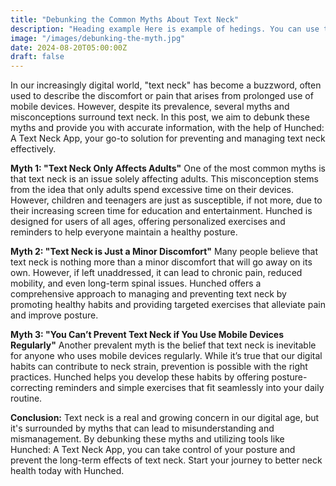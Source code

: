 ```yaml
---
title: "Debunking the Common Myths About Text Neck"
description: "Heading example Here is example of hedings. You can use this heading by following markdownify rules."
image: "/images/debunking-the-myth.jpg"
date: 2024-08-20T05:00:00Z
draft: false
---
```

In our increasingly digital world, "text neck" has become a buzzword, often used to describe the discomfort or pain that arises from prolonged use of mobile devices. However, despite its prevalence, several myths and misconceptions surround text neck. In this post, we aim to debunk these myths and provide you with accurate information, with the help of Hunched: A Text Neck App, your go-to solution for preventing and managing text neck effectively.

**Myth 1: "Text Neck Only Affects Adults"** One of the most common myths is that text neck is an issue solely affecting adults. This misconception stems from the idea that only adults spend excessive time on their devices. However, children and teenagers are just as susceptible, if not more, due to their increasing screen time for education and entertainment. Hunched is designed for users of all ages, offering personalized exercises and reminders to help everyone maintain a healthy posture.

**Myth 2: "Text Neck is Just a Minor Discomfort"** Many people believe that text neck is nothing more than a minor discomfort that will go away on its own. However, if left unaddressed, it can lead to chronic pain, reduced mobility, and even long-term spinal issues. Hunched offers a comprehensive approach to managing and preventing text neck by promoting healthy habits and providing targeted exercises that alleviate pain and improve posture.

**Myth 3: "You Can’t Prevent Text Neck if You Use Mobile Devices Regularly"** Another prevalent myth is the belief that text neck is inevitable for anyone who uses mobile devices regularly. While it’s true that our digital habits can contribute to neck strain, prevention is possible with the right practices. Hunched helps you develop these habits by offering posture-correcting reminders and simple exercises that fit seamlessly into your daily routine.

**Conclusion:** Text neck is a real and growing concern in our digital age, but it's surrounded by myths that can lead to misunderstanding and mismanagement. By debunking these myths and utilizing tools like Hunched: A Text Neck App, you can take control of your posture and prevent the long-term effects of text neck. Start your journey to better neck health today with Hunched.